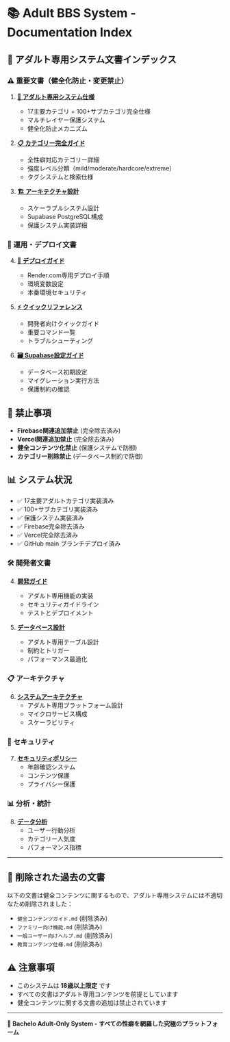 # 📚 Adult BBS System - Documentation Index

## 🔞 アダルト専用システム文書インデックス

### ⚠️ 重要文書（健全化防止・変更禁止）

1. **[🔞 アダルト専用システム仕様](./ADULT_ONLY_SYSTEM_SPECIFICATION.md)**
   - 17主要カテゴリ + 100+サブカテゴリ完全仕様
   - マルチレイヤー保護システム
   - 健全化防止メカニズム

2. **[📋 カテゴリー完全ガイド](./CATEGORY_COMPLETE_GUIDE.md)**
   - 全性癖対応カテゴリー詳細
   - 強度レベル分類（mild/moderate/hardcore/extreme）
   - タグシステムと検索仕様

3. **[🏗️ アーキテクチャ設計](./architecture.md)**
   - スケーラブルシステム設計
   - Supabase PostgreSQL構成
   - 保護システム実装詳細

### 🚀 運用・デプロイ文書

4. **[🚢 デプロイガイド](./deployment-guide.md)**
   - Render.com専用デプロイ手順
   - 環境変数設定
   - 本番環境セキュリティ

5. **[⚡ クイックリファレンス](./QUICK-REFERENCE.md)**
   - 開発者向けクイックガイド
   - 重要コマンド一覧
   - トラブルシューティング

6. **[🗃️ Supabase設定ガイド](./supabase-simple-guide.md)**
   - データベース初期設定
   - マイグレーション実行方法
   - 保護制約の確認

## 🚫 禁止事項

- **Firebase関連追加禁止** (完全除去済み)
- **Vercel関連追加禁止** (完全除去済み)
- **健全コンテンツ化禁止** (保護システムで防御)
- **カテゴリー削除禁止** (データベース制約で防御)

## 📊 システム状況

- ✅ 17主要アダルトカテゴリ実装済み
- ✅ 100+サブカテゴリ実装済み
- ✅ 保護システム実装済み
- ✅ Firebase完全除去済み
- ✅ Vercel完全除去済み
- ✅ GitHub main ブランチデプロイ済み

### 🛠️ 開発者文書

4. **[開発ガイド](./DEVELOPMENT_GUIDE.md)**
   - アダルト専用機能の実装
   - セキュリティガイドライン
   - テストとデプロイメント

5. **[データベース設計](./DATABASE_SCHEMA.md)**
   - アダルト専用テーブル設計
   - 制約とトリガー
   - パフォーマンス最適化

### 📋 アーキテクチャ

6. **[システムアーキテクチャ](./architecture.md)**
   - アダルト専用プラットフォーム設計
   - マイクロサービス構成
   - スケーラビリティ

### 🔐 セキュリティ

7. **[セキュリティポリシー](./SECURITY_POLICY.md)**
   - 年齢確認システム
   - コンテンツ保護
   - プライバシー保護

### 📊 分析・統計

8. **[データ分析](./ANALYTICS.md)**
   - ユーザー行動分析
   - カテゴリー人気度
   - パフォーマンス指標

---

## 🚫 削除された過去の文書

以下の文書は健全コンテンツに関するもので、アダルト専用システムには不適切なため削除されました：

- `健全コンテンツガイド.md` (削除済み)
- `ファミリー向け機能.md` (削除済み)
- `一般ユーザー向けヘルプ.md` (削除済み)
- `教育コンテンツ仕様.md` (削除済み)

## ⚠️ 注意事項

- このシステムは **18歳以上限定** です
- すべての文書はアダルト専用コンテンツを前提としています
- 健全コンテンツに関する文書の追加は禁止されています

---

**🔞 Bachelo Adult-Only System - すべての性癖を網羅した究極のプラットフォーム**

